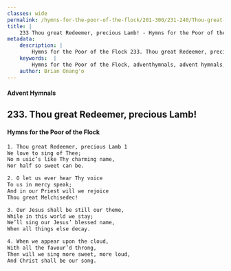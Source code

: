 ```yaml
---
classes: wide
permalink: /hymns-for-the-poor-of-the-flock/201-300/231-240/Thou-great-Redeemer,-precious-Lamb!/
title: |
    233 Thou great Redeemer, precious Lamb! - Hymns for the Poor of the Flock
metadata:
    description: |
        Hymns for the Poor of the Flock 233. Thou great Redeemer, precious Lamb!. Thou great Redeemer, precious Lamb 1 We love to sing of Thee; No m usic’s like Thy charming name,  Nor half so sweet can be. 
    keywords:  |
        Hymns for the Poor of the Flock, adventhymnals, advent hymnals, Thou great Redeemer, precious Lamb!, Thou great Redeemer, precious Lamb 1, 
    author: Brian Onang'o
---
```


#### Advent Hymnals
## 233. Thou great Redeemer, precious Lamb!
####  Hymns for the Poor of the Flock

```txt
1. Thou great Redeemer, precious Lamb 1
We love to sing of Thee;
No m usic’s like Thy charming name, 
Nor half so sweet can be.

2. O let us ever hear Thy voice
To us in mercy speak;
And in our Priest will we rejoice 
Thou great Melchisedec!

3. Our Jesus shall be still our theme,
While in this world we stay;
We’ll sing our Jesus’ blessed name,
When all things else decay.

4. When we appear upon the cloud,
With all the favour’d throng,
Then will we sing more sweet, more loud, 
And Christ shall be our song.
```